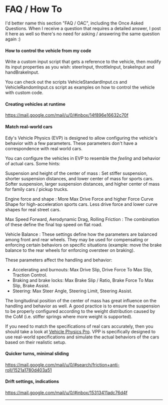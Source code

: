 # FAQ / How To

I'd better name this section "FAQ / OAC", including the Once Asked Questions. When I receive a
question that requires a detailed answer, I post it here as well so there's no need for asking /
answering the same question again :)

#### How to control the vehicle from my code

Write a custom input script that gets a reference to the vehicle, then modify its input properties
as you wish: steerInput, throttleInput, brakeInput and handBrakeInput.

You can check out the scripts VehicleStandardInput.cs and VehicleRandomInput.cs script as examples
on how to control the vehicle with custom code.

#### Creating vehicles at runtime

https://mail.google.com/mail/u/0/#inbox/14f896e16632c70f

#### Match real-world cars

Edy's Vehicle Physics (EVP) is designed to allow configuring the vehicle's behavior with a few
parameters. These parameters don't have a correspondence with real world cars.

You can configure the vehicles in EVP to resemble the _feeling_ and behavior of actual cars.
Some hints:

Suspension and height of the center of mass
:	Set stiffer suspension, shorter suspension distances, and lower center of mass for sports cars.
	Softer suspension, larger suspension distances, and higher center of mass for family cars /
	pickup trucks.

Engine force and shape
:	More Max Drive Force and higher Force Curve Shape for high-acceleration sports cars. Less drive
	force and lower curve shapes for real street cars.

Max Speed Forward, Aerodynamic Drag, Rolling Friction
:	The combination of these define the final top speed on flat road.

Vehicle Balance
:	These settings define how the parameters are balanced among front and rear wheels. They may be
	used for compensating or enforcing certain behaviors on specific situations (example: move the
	brake balance to the rear wheels for enforcing oversteer on braking).

These parameters affect the handling and behavior:

- Accelerating and burnouts: Max Drive Slip, Drive Force To Max Slip, Traction Control.
- Braking and brake locks: Max Brake Slip / Ratio, Brake Force To Max Slip, Brake Assist.
- Steering: Max Steer Angle, Steering Limit, Steering Assist.

The longitudinal position of the center of mass has great influence on the handling and behavior as
well. A good practice is to ensure the suspension to be properly configured according to the weight
distribution caused by the CoM (i.e. stiffer springs where more weight is supported).

If you need to match the specifications of real cars accurately, then you should take a look at
[Vehicle Physics Pro](http://vehiclephysics.com). VPP is specifically designed to use real-world
specifications and simulate the actual behaviors of the cars based on their realistic setup.

#### Quicker turns, minimal sliding

https://mail.google.com/mail/u/0/#search/friction+anti-roll/1521a1780d403a51

#### Drift settings, indications

https://mail.google.com/mail/u/0/#inbox/15313411adc76d4f


---